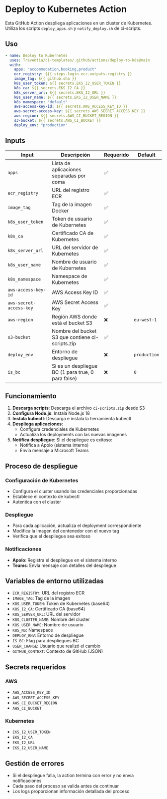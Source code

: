# Deploy to Kubernetes Action

Esta GitHub Action despliega aplicaciones en un cluster de Kubernetes. Utiliza los scripts `deploy_apps.sh` y `notify_deploy.sh` de ci-scripts.

## Uso

```yaml
- name: Deploy to Kubernetes
  uses: Traventia/ci-templates/.github/actions/deploy-to-k8s@main
  with:
    apps: "accommodation,booking,product"
    ecr_registry: ${{ steps.login-ecr.outputs.registry }}
    image_tag: ${{ github.sha }}
    k8s_user_token: ${{ secrets.EKS_I2_USER_TOKEN }}
    k8s_ca: ${{ secrets.EKS_I2_CA }}
    k8s_server_url: ${{ secrets.EKS_I2_URL }}
    k8s_user_name: ${{ secrets.EKS_I2_USER_NAME }}
    k8s_namespace: "default"
    aws-access-key-id: ${{ secrets.AWS_ACCESS_KEY_ID }}
    aws-secret-access-key: ${{ secrets.AWS_SECRET_ACCESS_KEY }}
    aws-region: ${{ secrets.AWS_CI_BUCKET_REGION }}
    s3-bucket: ${{ secrets.AWS_CI_BUCKET }}
    deploy_env: "production"
```

## Inputs

| Input                   | Descripción                                        | Requerido | Default      |
| ----------------------- | -------------------------------------------------- | --------- | ------------ |
| `apps`                  | Lista de aplicaciones separadas por coma           | ✅        |              |
| `ecr_registry`          | URL del registro ECR                               | ✅        |              |
| `image_tag`             | Tag de la imagen Docker                            | ✅        |              |
| `k8s_user_token`        | Token de usuario de Kubernetes                     | ✅        |              |
| `k8s_ca`                | Certificado CA de Kubernetes                       | ✅        |              |
| `k8s_server_url`        | URL del servidor de Kubernetes                     | ✅        |              |
| `k8s_user_name`         | Nombre de usuario de Kubernetes                    | ✅        |              |
| `k8s_namespace`         | Namespace de Kubernetes                            | ✅        |              |
| `aws-access-key-id`     | AWS Access Key ID                                  | ✅        |              |
| `aws-secret-access-key` | AWS Secret Access Key                              | ✅        |              |
| `aws-region`            | Región AWS donde está el bucket S3                 | ❌        | `eu-west-1`  |
| `s3-bucket`             | Nombre del bucket S3 que contiene ci-scripts.zip   | ✅        |              |
| `deploy_env`            | Entorno de despliegue                              | ❌        | `production` |
| `is_bc`                 | Si es un despliegue BC (1 para true, 0 para false) | ❌        | `0`          |

## Funcionamiento

1. **Descarga scripts**: Descarga el archivo `ci-scripts.zip` desde S3
2. **Configura Node.js**: Instala Node.js 18
3. **Instala kubectl**: Descarga e instala la herramienta kubectl
4. **Despliega aplicaciones**:
   - Configura credenciales de Kubernetes
   - Actualiza los deployments con las nuevas imágenes
5. **Notifica despliegue**: Si el despliegue es exitoso:
   - Notifica a Apolo (sistema interno)
   - Envía mensaje a Microsoft Teams

## Proceso de despliegue

### Configuración de Kubernetes

- Configura el cluster usando las credenciales proporcionadas
- Establece el contexto de kubectl
- Autentica con el cluster

### Despliegue

- Para cada aplicación, actualiza el deployment correspondiente
- Modifica la imagen del contenedor con el nuevo tag
- Verifica que el despliegue sea exitoso

### Notificaciones

- **Apolo**: Registra el despliegue en el sistema interno
- **Teams**: Envía mensaje con detalles del despliegue

## Variables de entorno utilizadas

- `ECR_REGISTRY`: URL del registro ECR
- `IMAGE_TAG`: Tag de la imagen
- `K8S_USER_TOKEN`: Token de Kubernetes (base64)
- `K8S_I2_CA`: Certificado CA (base64)
- `K8S_SERVER_URL`: URL del servidor
- `K8S_CLUSTER_NAME`: Nombre del cluster
- `K8S_USER_NAME`: Nombre de usuario
- `K8S_NS`: Namespace
- `DEPLOY_ENV`: Entorno de despliegue
- `IS_BC`: Flag para despliegues BC
- `USER_CHANGE`: Usuario que realizó el cambio
- `GITHUB_CONTEXT`: Contexto de GitHub (JSON)

## Secrets requeridos

### AWS

- `AWS_ACCESS_KEY_ID`
- `AWS_SECRET_ACCESS_KEY`
- `AWS_CI_BUCKET_REGION`
- `AWS_CI_BUCKET`

### Kubernetes

- `EKS_I2_USER_TOKEN`
- `EKS_I2_CA`
- `EKS_I2_URL`
- `EKS_I2_USER_NAME`

## Gestión de errores

- Si el despliegue falla, la action termina con error y no envía notificaciones
- Cada paso del proceso se valida antes de continuar
- Los logs proporcionan información detallada del proceso
